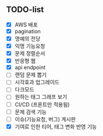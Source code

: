 ## TODO-list

- [X] AWS 배포
- [X] pagination
- [X] 명예의 전당
- [X] 익명 기능요청
- [X] 문제 정렬순서
- [X] 반응형 웹
- [X] api endpoint
- [ ] 랜덤 문제 뽑기
- [ ] 시각효과 업그레이드
- [ ] 다크모드
- [ ] 원하는 태그 그래프 보기
- [ ] CI/CD (프론트만 적용됨)
- [ ] 문제 검색 기능
- [ ] 이슈(기능요청, 버그) 게시판
- [X] 기여로 인한 티어, 태그 변화 반영 기능
